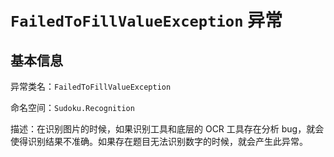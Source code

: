 ﻿# `FailedToFillValueException` 异常
## 基本信息

异常类名：`FailedToFillValueException`

命名空间：`Sudoku.Recognition`

描述：在识别图片的时候，如果识别工具和底层的 OCR 工具存在分析 bug，就会使得识别结果不准确。如果存在题目无法识别数字的时候，就会产生此异常。
